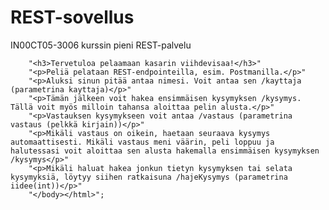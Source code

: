 # REST-sovellus
IN00CT05-3006 kurssin pieni REST-palvelu

        "<h3>Tervetuloa pelaamaan kasarin viihdevisaa!</h3>"
        "<p>Peliä pelataan REST-endpointeilla, esim. Postmanilla.</p>"
        "<p>Aluksi sinun pitää antaa nimesi. Voit antaa sen /kayttaja (parametrina kayttaja)</p>"
        "<p>Tämän jälkeen voit hakea ensimmäisen kysymyksen /kysymys. Tällä voit myös milloin tahansa aloittaa pelin alusta.</p>"
        "<p>Vastauksen kysymykseen voit antaa /vastaus (parametrina vastaus (pelkkä kirjain))</p>"
        "<p>Mikäli vastaus on oikein, haetaan seuraava kysymys automaattisesti. Mikäli vastaus meni väärin, peli loppuu ja halutessasi voit aloittaa sen alusta hakemalla ensimmäisen kysymyksen /kysymys</p>"
        "<p>Mikäli haluat hakea jonkun tietyn kysymyksen tai selata kysymyksiä, löytyy siihen ratkaisuna /hajeKysymys (parametrina iidee(int))</p>"
        "</body></html>";
